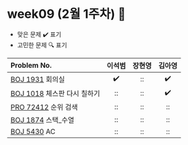 
# week09 (2월 1주차) :pencil:

- 맞은 문제 :heavy_check_mark: 표기
- 고민한 문제 :mag: 표기


| Problem No.                                                                             |       이석범       | 장현영 |       김아영       |
| :-------------------------------------------------------------------------------------- | :----------------: | :----:  | :----------------: |
| [BOJ 1931](https://www.acmicpc.net/problem/1931) 회의실                        | :heavy_check_mark: |   ::    | :heavy_check_mark: |
| [BOJ 1018](https://www.acmicpc.net/problem/1018) 체스판 다시 칠하기            | :: |   ::   | :heavy_check_mark: |
| [PRO 72412](https://school.programmers.co.kr/learn/courses/30/lessons/72412) 순위 검색                              | :: |   ::   | :: |
| [BOJ 1874](https://www.acmicpc.net/problem/1874) 스택_수열                                   | :: |   ::  | :: |
|  [BOJ 5430](https://www.acmicpc.net/problem/5430) AC |         ::       | :: |       ::        |
